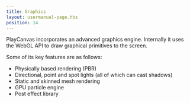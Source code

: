 ```yaml
---
title: Graphics
layout: usermanual-page.hbs
position: 14
---
```


PlayCanvas incorporates an advanced graphics engine. Internally it uses the WebGL API to draw graphical primitives to the screen.

Some of its key features are as follows:

* Physically based rendering (PBR)
* Directional, point and spot lights (all of which can cast shadows)
* Static and skinned mesh rendering
* GPU particle engine
* Post effect library
